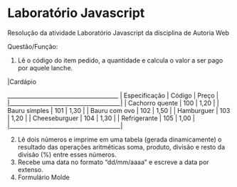 # Laboratório Javascript
Resolução da atividade Laboratório Javascript da disciplina de Autoria Web

Questão/Função:

1.  Lê o código do item pedido, a quantidade e calcula o valor a ser pago por aquele lanche.
  
|Cardápio
   <p>_______________________________________
  | Especificação     | Código  | Preço   |
  |_______________________________________|
  | Cachorro quente   | 100     | 1,20    |
  | Bauru simples     | 101     | 1,30    |
  | Bauru com ovo     | 102     | 1,50    |
  | Hamburguer        | 103     | 1,20    |
  | Cheeseburguer     | 104     | 1,30    |
  | Refrigerante      | 105     | 1,00    |
  |_______________________________________|</p>
  
2.  Lê dois números e imprime em uma tabela (gerada dinamicamente) o resultado das operações aritméticas soma, produto, divisão e resto da divisão (%) entre esses números.
3.  Recebe uma data no formato “dd/mm/aaaa” e escreve a data por extenso.
4.  Formulário
    Molde
